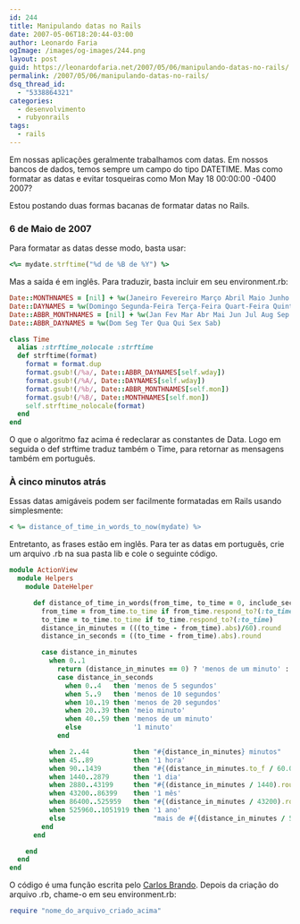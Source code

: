 ```yaml
---
id: 244
title: Manipulando datas no Rails
date: 2007-05-06T18:20:44-03:00
author: Leonardo Faria
ogImage: /images/og-images/244.png
layout: post
guid: https://leonardofaria.net/2007/05/06/manipulando-datas-no-rails/
permalink: /2007/05/06/manipulando-datas-no-rails/
dsq_thread_id:
  - "5338864321"
categories:
  - desenvolvimento
  - rubyonrails
tags:
  - rails
---
```

Em nossas aplicações geralmente trabalhamos com datas. Em nossos bancos de dados, temos sempre um campo do tipo DATETIME. Mas como formatar as datas e evitar tosqueiras como Mon May 18 00:00:00 -0400 2007?

Estou postando duas formas bacanas de formatar datas no Rails.

### 6 de Maio de 2007

Para formatar as datas desse modo, basta usar:

```ruby
<%= mydate.strftime("%d de %B de %Y") %>
```

Mas a saída é em inglês. Para traduzir, basta incluir em seu environment.rb:

```ruby
Date::MONTHNAMES = [nil] + %w(Janeiro Fevereiro Março Abril Maio Junho Julho Agosto Setembro Outubro Novembro Dezembro)  
Date::DAYNAMES = %w(Domingo Segunda-Feira Terça-Feira Quart-Feira Quinta-Feira Sexta-Feira Sábado)  
Date::ABBR_MONTHNAMES = [nil] + %w(Jan Fev Mar Abr Mai Jun Jul Aug Sep Out Nov Dez)  
Date::ABBR_DAYNAMES = %w(Dom Seg Ter Qua Qui Sex Sab)

class Time  
  alias :strftime_nolocale :strftime  
  def strftime(format)  
    format = format.dup  
    format.gsub!(/%a/, Date::ABBR_DAYNAMES[self.wday])  
    format.gsub!(/%A/, Date::DAYNAMES[self.wday])  
    format.gsub!(/%b/, Date::ABBR_MONTHNAMES[self.mon])  
    format.gsub!(/%B/, Date::MONTHNAMES[self.mon])  
    self.strftime_nolocale(format)  
  end  
end

```

O que o algoritmo faz acima é redeclarar as constantes de Data. Logo em seguida o def strftime traduz também o Time, para retornar as mensagens também em português.

### À cinco minutos atrás

Essas datas amigáveis podem ser facilmente formatadas em Rails usando simplesmente:

```ruby
< %= distance_of_time_in_words_to_now(mydate) %>
```

Entretanto, as frases estão em inglês. Para ter as datas em português, crie um arquivo .rb na sua pasta lib e cole o seguinte código.

```ruby
module ActionView
  module Helpers
    module DateHelper

      def distance_of_time_in_words(from_time, to_time = 0, include_seconds = false)
        from_time = from_time.to_time if from_time.respond_to?(:to_time)
        to_time = to_time.to_time if to_time.respond_to?(:to_time)
        distance_in_minutes = (((to_time - from_time).abs)/60).round
        distance_in_seconds = ((to_time - from_time).abs).round

        case distance_in_minutes
          when 0..1
            return (distance_in_minutes == 0) ? 'menos de um minuto' : '1 minuto' unless include_seconds
            case distance_in_seconds
              when 0..4   then 'menos de 5 segundos'
              when 5..9   then 'menos de 10 segundos'
              when 10..19 then 'menos de 20 segundos'
              when 20..39 then 'meio minuto'
              when 40..59 then 'menos de um minuto'
              else             '1 minuto'
            end

          when 2..44           then "#{distance_in_minutes} minutos"
          when 45..89          then '1 hora'
          when 90..1439        then "#{(distance_in_minutes.to_f / 60.0).round} horas"
          when 1440..2879      then '1 dia'
          when 2880..43199     then "#{(distance_in_minutes / 1440).round} dias"
          when 43200..86399    then '1 mês'
          when 86400..525959   then "#{(distance_in_minutes / 43200).round} meses"
          when 525960..1051919 then '1 ano'
          else                      "mais de #{(distance_in_minutes / 525960).round} anos"
        end
      end

    end
  end
end

```

O código é uma função escrita pelo [Carlos Brando](http://www.nomedojogo.com/2007/04/15/datas-amigveis-em-portugus/). Depois da criação do arquivo .rb, chame-o em seu environment.rb:

```ruby
require "nome_do_arquivo_criado_acima"
```
